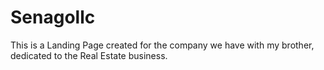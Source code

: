 # Senagollc
This is a Landing Page created for the company we have with my brother, dedicated to the Real Estate business.

